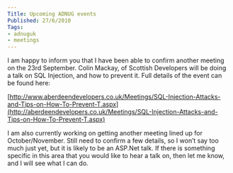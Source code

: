 ```yaml
---
Title: Upcoming ADNUG events
Published: 27/6/2010
Tags:
- adnuguk
- meetings
---
```


I am happy to inform you that I have been able to confirm another meeting on the 23rd September. Colin Mackay, of Scottish Developers will be doing a talk on SQL Injection, and how to prevent it. Full details of the event can be found here:

[http://www.aberdeendevelopers.co.uk/Meetings/SQL-Injection-Attacks-and-Tips-on-How-To-Prevent-T.aspx](http://aberdeendevelopers.co.uk/Meetings/SQL-Injection-Attacks-and-Tips-on-How-To-Prevent-T.aspx)

I am also currently working on getting another meeting lined up for October/November. Still need to confirm a few details, so I won’t say too much just yet, but it is likely to be an ASP.Net talk. If there is something specific in this area that you would like to hear a talk on, then let me know, and I will see what I can do.

